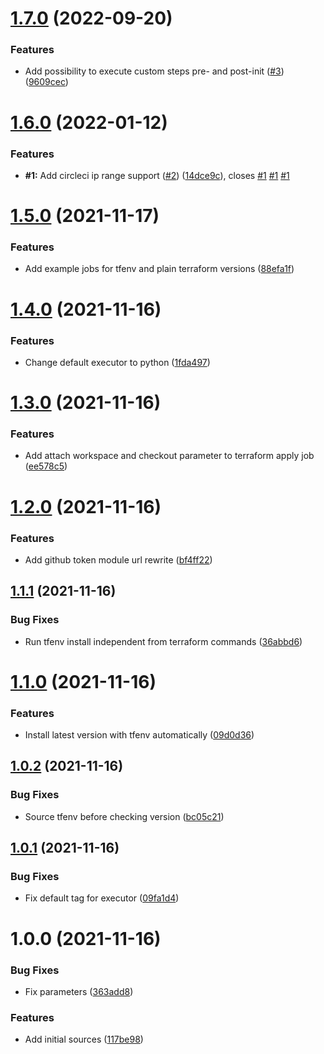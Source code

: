# [1.7.0](https://github.com/trustedshops-public/circleci-orb-terraform-utils/compare/1.6.0...1.7.0) (2022-09-20)


### Features

* Add possibility to execute custom steps pre- and post-init ([#3](https://github.com/trustedshops-public/circleci-orb-terraform-utils/issues/3)) ([9609cec](https://github.com/trustedshops-public/circleci-orb-terraform-utils/commit/9609cecae2664a17e191a67f1db2d64026fe2da8))

# [1.6.0](https://github.com/trustedshops-public/circleci-orb-terraform-utils/compare/1.5.0...1.6.0) (2022-01-12)


### Features

* **#1:** Add circleci ip range support ([#2](https://github.com/trustedshops-public/circleci-orb-terraform-utils/issues/2)) ([14dce9c](https://github.com/trustedshops-public/circleci-orb-terraform-utils/commit/14dce9c17392c25a1b007fdf4b1735cd8928f141)), closes [#1](https://github.com/trustedshops-public/circleci-orb-terraform-utils/issues/1) [#1](https://github.com/trustedshops-public/circleci-orb-terraform-utils/issues/1) [#1](https://github.com/trustedshops-public/circleci-orb-terraform-utils/issues/1)

# [1.5.0](https://github.com/trustedshops-public/circleci-orb-terraform-utils/compare/1.4.0...1.5.0) (2021-11-17)


### Features

* Add example jobs for tfenv and plain terraform versions ([88efa1f](https://github.com/trustedshops-public/circleci-orb-terraform-utils/commit/88efa1fe25da2f4c5cda05812782d2438bac05ab))

# [1.4.0](https://github.com/trustedshops-public/circleci-orb-terraform-utils/compare/1.3.0...1.4.0) (2021-11-16)


### Features

* Change default executor to python ([1fda497](https://github.com/trustedshops-public/circleci-orb-terraform-utils/commit/1fda4974be4e0387ed8352676a9bb40c64f149c2))

# [1.3.0](https://github.com/trustedshops-public/circleci-orb-terraform-utils/compare/1.2.0...1.3.0) (2021-11-16)


### Features

* Add attach workspace and checkout parameter to terraform apply job ([ee578c5](https://github.com/trustedshops-public/circleci-orb-terraform-utils/commit/ee578c53f3e77c29f2f310e6ed042bcd2bf166e4))

# [1.2.0](https://github.com/trustedshops-public/circleci-orb-terraform-utils/compare/1.1.1...1.2.0) (2021-11-16)


### Features

* Add github token module url rewrite ([bf4ff22](https://github.com/trustedshops-public/circleci-orb-terraform-utils/commit/bf4ff2297748dd6ec8d22f09ad66aae4ad016327))

## [1.1.1](https://github.com/trustedshops-public/circleci-orb-terraform-utils/compare/1.1.0...1.1.1) (2021-11-16)


### Bug Fixes

* Run tfenv install independent from terraform commands ([36abbd6](https://github.com/trustedshops-public/circleci-orb-terraform-utils/commit/36abbd6b0b182309cf3532e5762b5366f638745a))

# [1.1.0](https://github.com/trustedshops-public/circleci-orb-terraform-utils/compare/1.0.2...1.1.0) (2021-11-16)


### Features

* Install latest version with tfenv automatically ([09d0d36](https://github.com/trustedshops-public/circleci-orb-terraform-utils/commit/09d0d369aa89cc0ce0abdaffeb9aaf9f41161a72))

## [1.0.2](https://github.com/trustedshops-public/circleci-orb-terraform-utils/compare/1.0.1...1.0.2) (2021-11-16)


### Bug Fixes

* Source tfenv before checking version ([bc05c21](https://github.com/trustedshops-public/circleci-orb-terraform-utils/commit/bc05c21e659bd434e4cfe7428cfa1a05e4fcddc1))

## [1.0.1](https://github.com/trustedshops-public/circleci-orb-terraform-utils/compare/1.0.0...1.0.1) (2021-11-16)


### Bug Fixes

* Fix default tag for executor ([09fa1d4](https://github.com/trustedshops-public/circleci-orb-terraform-utils/commit/09fa1d4b9f8f75941a376841918b539077828986))

# 1.0.0 (2021-11-16)


### Bug Fixes

* Fix parameters ([363add8](https://github.com/trustedshops-public/circleci-orb-terraform-utils/commit/363add8b37ca80abed6e7ca9da9e4fe3e88a495c))


### Features

* Add initial sources ([117be98](https://github.com/trustedshops-public/circleci-orb-terraform-utils/commit/117be98533efcd7d44dc3b385732f30fbd18f128))
